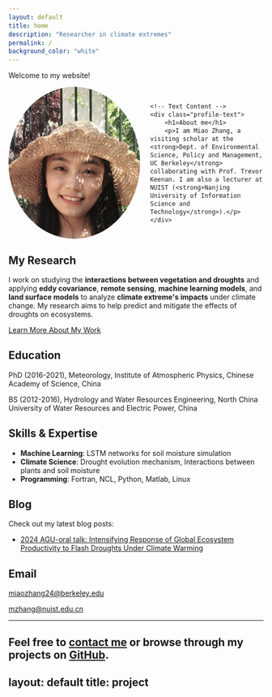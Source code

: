```yaml
---
layout: default
title: home
description: "Researcher in climate extremes"
permalink: /
background_color: "white"
---
```

 
 Welcome to my website!

<div style="display: flex; align-items: center; gap: 20px;">
    <!-- Profile Photo -->
    <img src="/assets/images/Miao.jpg" alt="Miao Zhang" style="border-radius: 50%; width: 260px; height: 300px; object-fit: cover;" />
    
    <!-- Text Content -->
    <div class="profile-text">
        <h1>About me</h1>
        <p>I am Miao Zhang, a visiting scholar at the <strong>Dept. of Environmental Science, Policy and Management, UC Berkeley</strong> collaborating with Prof. Trevor Keenan. I am also a lecturer at NUIST (<strong>Nanjing University of Information Science and Technology</strong>).</p>
    </div>
</div>

## My Research

I work on studying the **interactions between vegetation and droughts** and applying **eddy covariance**, **remote sensing**, **machine learning models**, and **land surface models** to analyze **climate extreme's impacts** under climate change. My research aims to help predict and mitigate the effects of droughts on ecosystems.

[Learn More About My Work](/work/)

## Education

PhD (2016-2021), Meteorology, Institute of Atmospheric Physics, Chinese Academy of Science, China

BS (2012-2016), Hydrology and Water Resources Engineering, North China University of Water Resources and Electric Power, China

## Skills & Expertise
- **Machine Learning**: LSTM networks for soil moisture simulation
- **Climate Science**: Drought evolution mechanism, Interactions between plants and soil moisture
- **Programming**: Fortran, NCL, Python, Matlab, Linux

## Blog

Check out my latest blog posts:

- [2024 AGU-oral talk: Intensifying Response of Global Ecosystem Productivity to Flash Droughts Under Climate Warming](2024-AGU)


## Email

miaozhang24@berkeley.edu

mzhang@nuist.edu.cn

---

Feel free to [contact me](contact) or browse through my projects on [GitHub](https://github.com/miaozhang2025).
---
layout: default
title: project
---
<html>
  <head>
    <style>
      body {
        background-image: url('/assets/images/drought-vegetation.jpg');
        background-size: cover;
        background-position: center;
        background-attachment: fixed;
      }
    </style>
  </head>
</html>
